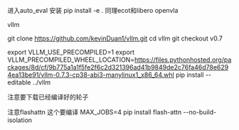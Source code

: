 进入auto_eval 安装 pip install -e .
同理ecot和libero openvla


vllm

git clone https://github.com/kevinDuan1/vllm.git
cd vllm
git checkout v0.7

export VLLM_USE_PRECOMPILED=1
export VLLM_PRECOMPILED_WHEEL_LOCATION=https://files.pythonhosted.org/packages/8d/cf/9b775a1a1f5fe2f6c2d321396ad41b9849de2c76fa46d78e6294ea13be91/vllm-0.7.3-cp38-abi3-manylinux1_x86_64.whl
pip install --editable ../vllm

注意要下载已经编译好的轮子


注意flashattn 这个要编译
MAX_JOBS=4 pip install flash-attn --no-build-isolation
